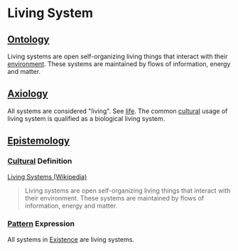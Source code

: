 # Living System

## [Ontology](./ontology.md)

Living systems are open self-organizing living things that interact with their [environment](./environment). These systems are maintained by flows of information, energy and matter.

## [Axiology](./axiology.md)

All systems are considered "living". See [life](./life.md). The common [cultural](./culture.md) usage of living system is qualified as a biological living system.

## [Epistemology](./epistemology.md)

### [Cultural](./culture.md) Definition

<a href="http://en.wikipedia.org/wiki/Living_systems" target="_blank">Living Systems (Wikipedia)</a>

> Living systems are open self-organizing living things that interact with their environment. These systems are maintained by flows of information, energy and matter.

### [Pattern](./pattern.md) Expression

All systems in [Existence](./existence.md) are living systems.
